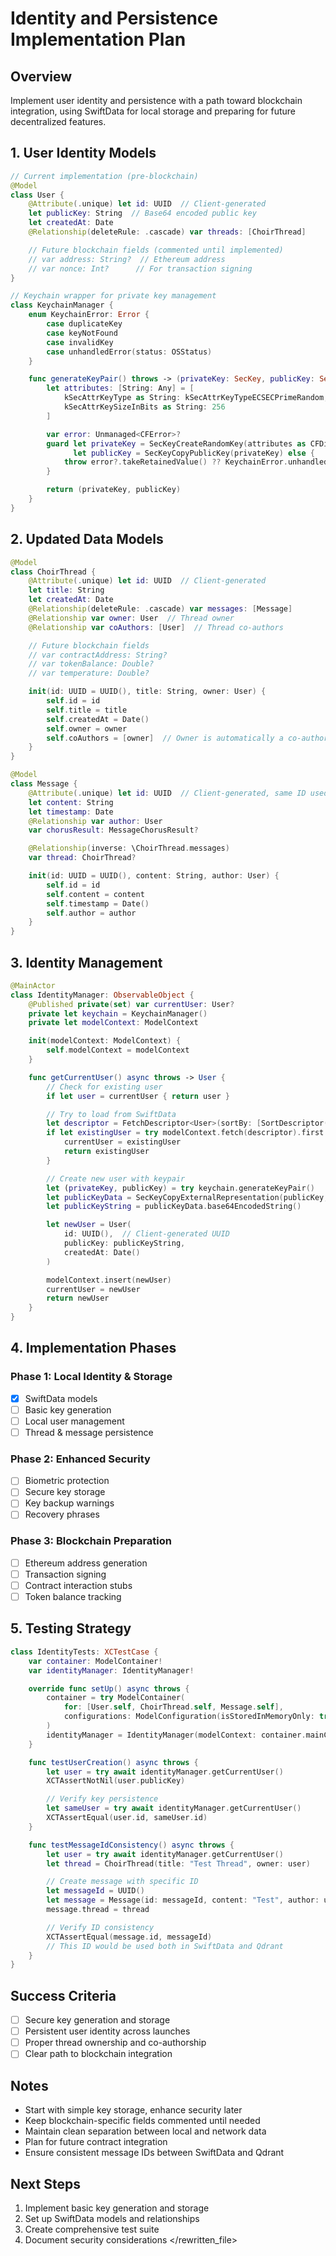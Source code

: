 # Identity and Persistence Implementation Plan

## Overview
Implement user identity and persistence with a path toward blockchain integration, using SwiftData for local storage and preparing for future decentralized features.

## 1. User Identity Models
```swift
// Current implementation (pre-blockchain)
@Model
class User {
    @Attribute(.unique) let id: UUID  // Client-generated
    let publicKey: String  // Base64 encoded public key
    let createdAt: Date
    @Relationship(deleteRule: .cascade) var threads: [ChoirThread]

    // Future blockchain fields (commented until implemented)
    // var address: String?  // Ethereum address
    // var nonce: Int?      // For transaction signing
}

// Keychain wrapper for private key management
class KeychainManager {
    enum KeychainError: Error {
        case duplicateKey
        case keyNotFound
        case invalidKey
        case unhandledError(status: OSStatus)
    }

    func generateKeyPair() throws -> (privateKey: SecKey, publicKey: SecKey) {
        let attributes: [String: Any] = [
            kSecAttrKeyType as String: kSecAttrKeyTypeECSECPrimeRandom,
            kSecAttrKeySizeInBits as String: 256
        ]

        var error: Unmanaged<CFError>?
        guard let privateKey = SecKeyCreateRandomKey(attributes as CFDictionary, &error),
              let publicKey = SecKeyCopyPublicKey(privateKey) else {
            throw error?.takeRetainedValue() ?? KeychainError.unhandledError(status: errSecDecode)
        }

        return (privateKey, publicKey)
    }
}
```

## 2. Updated Data Models
```swift
@Model
class ChoirThread {
    @Attribute(.unique) let id: UUID  // Client-generated
    let title: String
    let createdAt: Date
    @Relationship(deleteRule: .cascade) var messages: [Message]
    @Relationship var owner: User  // Thread owner
    @Relationship var coAuthors: [User]  // Thread co-authors

    // Future blockchain fields
    // var contractAddress: String?
    // var tokenBalance: Double?
    // var temperature: Double?

    init(id: UUID = UUID(), title: String, owner: User) {
        self.id = id
        self.title = title
        self.createdAt = Date()
        self.owner = owner
        self.coAuthors = [owner]  // Owner is automatically a co-author
    }
}

@Model
class Message {
    @Attribute(.unique) let id: UUID  // Client-generated, same ID used in Qdrant
    let content: String
    let timestamp: Date
    @Relationship var author: User
    var chorusResult: MessageChorusResult?

    @Relationship(inverse: \ChoirThread.messages)
    var thread: ChoirThread?

    init(id: UUID = UUID(), content: String, author: User) {
        self.id = id
        self.content = content
        self.timestamp = Date()
        self.author = author
    }
}
```

## 3. Identity Management
```swift
@MainActor
class IdentityManager: ObservableObject {
    @Published private(set) var currentUser: User?
    private let keychain = KeychainManager()
    private let modelContext: ModelContext

    init(modelContext: ModelContext) {
        self.modelContext = modelContext
    }

    func getCurrentUser() async throws -> User {
        // Check for existing user
        if let user = currentUser { return user }

        // Try to load from SwiftData
        let descriptor = FetchDescriptor<User>(sortBy: [SortDescriptor(\.createdAt)])
        if let existingUser = try modelContext.fetch(descriptor).first {
            currentUser = existingUser
            return existingUser
        }

        // Create new user with keypair
        let (privateKey, publicKey) = try keychain.generateKeyPair()
        let publicKeyData = SecKeyCopyExternalRepresentation(publicKey, nil)! as Data
        let publicKeyString = publicKeyData.base64EncodedString()

        let newUser = User(
            id: UUID(),  // Client-generated UUID
            publicKey: publicKeyString,
            createdAt: Date()
        )

        modelContext.insert(newUser)
        currentUser = newUser
        return newUser
    }
}
```

## 4. Implementation Phases

### Phase 1: Local Identity & Storage
- [x] SwiftData models
- [ ] Basic key generation
- [ ] Local user management
- [ ] Thread & message persistence

### Phase 2: Enhanced Security
- [ ] Biometric protection
- [ ] Secure key storage
- [ ] Key backup warnings
- [ ] Recovery phrases

### Phase 3: Blockchain Preparation
- [ ] Ethereum address generation
- [ ] Transaction signing
- [ ] Contract interaction stubs
- [ ] Token balance tracking

## 5. Testing Strategy
```swift
class IdentityTests: XCTestCase {
    var container: ModelContainer!
    var identityManager: IdentityManager!

    override func setUp() async throws {
        container = try ModelContainer(
            for: [User.self, ChoirThread.self, Message.self],
            configurations: ModelConfiguration(isStoredInMemoryOnly: true)
        )
        identityManager = IdentityManager(modelContext: container.mainContext)
    }

    func testUserCreation() async throws {
        let user = try await identityManager.getCurrentUser()
        XCTAssertNotNil(user.publicKey)

        // Verify key persistence
        let sameUser = try await identityManager.getCurrentUser()
        XCTAssertEqual(user.id, sameUser.id)
    }

    func testMessageIdConsistency() async throws {
        let user = try await identityManager.getCurrentUser()
        let thread = ChoirThread(title: "Test Thread", owner: user)

        // Create message with specific ID
        let messageId = UUID()
        let message = Message(id: messageId, content: "Test", author: user)
        message.thread = thread

        // Verify ID consistency
        XCTAssertEqual(message.id, messageId)
        // This ID would be used both in SwiftData and Qdrant
    }
}
```

## Success Criteria
- [ ] Secure key generation and storage
- [ ] Persistent user identity across launches
- [ ] Proper thread ownership and co-authorship
- [ ] Clear path to blockchain integration

## Notes
- Start with simple key storage, enhance security later
- Keep blockchain-specific fields commented until needed
- Maintain clean separation between local and network data
- Plan for future contract integration
- Ensure consistent message IDs between SwiftData and Qdrant

## Next Steps
1. Implement basic key generation and storage
2. Set up SwiftData models and relationships
3. Create comprehensive test suite
4. Document security considerations
</rewritten_file>
